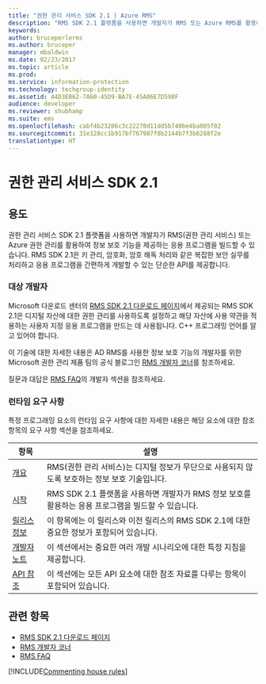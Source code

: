 ```yaml
---
title: "권한 관리 서비스 SDK 2.1 | Azure RMS"
description: "RMS SDK 2.1 플랫폼을 사용하면 개발자가 RMS 또는 Azure RMS를 활용하여 정보 보호 기능을 제공하는 응용 프로그램을 빌드할 수 있습니다."
keywords: 
author: bruceperlerms
ms.author: bruceper
manager: mbaldwin
ms.date: 02/23/2017
ms.topic: article
ms.prod: 
ms.service: information-protection
ms.technology: techgroup-identity
ms.assetid: 44D3EB62-7A60-45D9-BA7E-45A06E7D598F
audience: developer
ms.reviewer: shubhamp
ms.suite: ems
ms.openlocfilehash: cabf4b23206c3c22270d11dd5b740be4ba005f02
ms.sourcegitcommit: 31e128cc1b917bf767987f0b2144b7f3b6288f2e
translationtype: HT
---
```

# <a name="rights-management-services-sdk-21"></a>권한 관리 서비스 SDK 2.1

## <a name="purpose"></a>용도

권한 관리 서비스 SDK 2.1 플랫폼을 사용하면 개발자가 RMS(권한 관리 서비스) 또는 Azure 권한 관리를 활용하여 정보 보호 기능을 제공하는 응용 프로그램을 빌드할 수 있습니다. RMS SDK 2.1은 키 관리, 암호화, 암호 해독 처리와 같은 복잡한 보안 실무를 처리하고 응용 프로그램을 간편하게 개발할 수 있는 단순한 API를 제공합니다.

### <a name="developer-audience"></a>대상 개발자

Microsoft 다운로드 센터의 [RMS SDK 2.1 다운로드 페이지](http://www.microsoft.com/en-us/download/details.aspx?id=38397)에서 제공되는 RMS SDK 2.1은 디지털 자산에 대한 권한 관리를 사용하도록 설정하고 해당 자산에 사용 약관을 적용하는 사용자 지정 응용 프로그램을 만드는 데 사용됩니다. C++ 프로그래밍 언어를 알고 있어야 합니다.

이 기술에 대한 자세한 내용은 AD RMS를 사용한 정보 보호 기능의 개발자를 위한 Microsoft 권한 관리 제품 팀의 공식 블로그인 [RMS 개발자 코너](http://blogs.msdn.com/b/rms/archive/2012/05/31/official-release-of-ad-rms-sdk-2-0-and-ad-rms-client-2-0.aspx)를 참조하세요.

질문과 대답은 [RMS FAQ](http://aka.ms/adrmsfaq )의 개발자 섹션을 참조하세요.

### <a name="run-time-requirements"></a>런타임 요구 사항

특정 프로그래밍 요소의 런타임 요구 사항에 대한 자세한 내용은 해당 요소에 대한 참조 항목의 요구 사항 섹션을 참조하세요.

|항목|설명|
|-----|--------|
|[개요](ad-rms-overview.md)|RMS(권한 관리 서비스)는 디지털 정보가 무단으로 사용되지 않도록 보호하는 정보 보호 기술입니다.|
|[시작](getting-started-with-ad-rms-2-0.md)|RMS SDK 2.1 플랫폼을 사용하면 개발자가 RMS 정보 보호를 활용하는 응용 프로그램을 빌드할 수 있습니다.|
|[릴리스 정보](release-notes-rtm.md)|이 항목에는 이 릴리스와 이전 릴리스의 RMS SDK 2.1에 대한 중요한 정보가 포함되어 있습니다.|
|[개발자 노트](developer-notes.md)|이 섹션에서는 중요한 여러 개발 시나리오에 대한 특정 지침을 제공합니다.|
|[API 참조](api-reference-2-1.md)|이 섹션에는 모든 API 요소에 대한 참조 자료를 다루는 항목이 포함되어 있습니다.|

 

## <a name="related-topics"></a>관련 항목

* [RMS SDK 2.1 다운로드 페이지](http://www.microsoft.com/en-us/download/details.aspx?id=38397)
* [RMS 개발자 코너](http://blogs.msdn.com/b/rms/archive/2012/05/31/official-release-of-ad-rms-sdk-2-0-and-ad-rms-client-2-0.aspx)
* [RMS FAQ](http://aka.ms/adrmsfaq )

[!INCLUDE[Commenting house rules](../includes/houserules.md)]